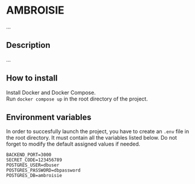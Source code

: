 # AMBROISIE

...

## Description

...

## How to install

Install Docker and Docker Compose.  
Run `docker compose up` in the root directory of the project.

## Environment variables

In order to succesfully launch the project, you have to create an `.env` file in the root directory. It must contain all the variables listed below. Do not forget to modify the default assigned values if needed.

```
BACKEND_PORT=3000
SECRET_CODE=123456789
POSTGRES_USER=dbuser
POSTGRES_PASSWORD=dbpassword
POSTGRES_DB=ambroisie
```
